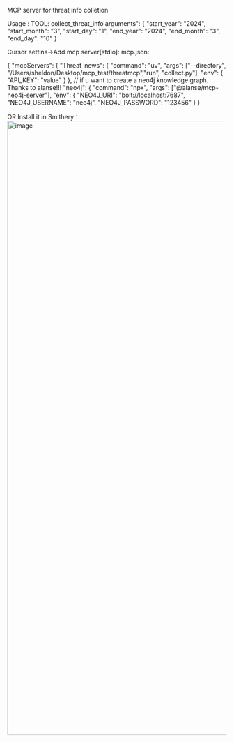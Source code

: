 MCP server for threat info colletion

Usage :
TOOL: collect_threat_info
arguments": {
      "start_year": "2024",
      "start_month": "3",
      "start_day": "1",
      "end_year": "2024",
      "end_month": "3",
      "end_day": "10"
    }

Cursor settins->Add mcp server[stdio]:
mcp.json:


{
  "mcpServers": {
    "Threat_news": {
      "command": "uv",
      "args": ["--directory", "/Users/sheldon/Desktop/mcp_test/threatmcp","run", "collect.py"],
      "env": {
        "API_KEY": "value"
      }
    },
// if u want to create a neo4j knowledge graph. Thanks to alanse!!!
    "neo4j": {
      "command": "npx",
      "args": ["@alanse/mcp-neo4j-server"],
      "env": {
        "NEO4J_URI": "bolt://localhost:7687",
        "NEO4J_USERNAME": "neo4j",
        "NEO4J_PASSWORD": "123456"
      }
    }

OR Install it in Smithery：
<img width="1409" alt="image" src="https://github.com/user-attachments/assets/ed0eed70-e399-46c4-a50a-5f1c7912f03f" />


